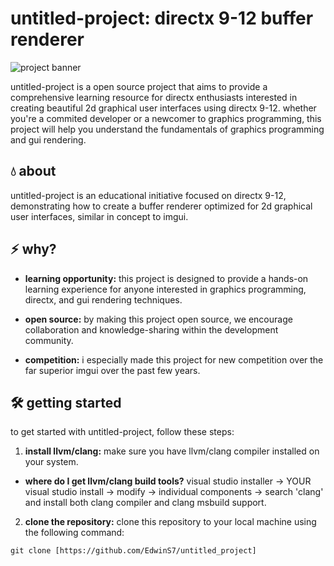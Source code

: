 # untitled-project: directx 9-12 buffer renderer

![project banner](https://cdn.discordapp.com/attachments/1140442325181550694/1140442377434173460/Untitled-banner.png)

untitled-project is a open source project that aims to provide a comprehensive learning resource for directx enthusiasts interested in creating beautiful 2d graphical user interfaces using directx 9-12. whether you're a commited developer or a newcomer to graphics programming, this project will help you understand the fundamentals of graphics programming and gui rendering.

## :droplet: about

untitled-project is an educational initiative focused on directx 9-12, demonstrating how to create a buffer renderer optimized for 2d graphical user interfaces, similar in concept to imgui.

## :zap: why?

- **learning opportunity:** this project is designed to provide a hands-on learning experience for anyone interested in graphics programming, directx, and gui rendering techniques.

- **open source:** by making this project open source, we encourage collaboration and knowledge-sharing within the development community.

- **competition:** i especially made this project for new competition over the far superior imgui over the past few years.

## :hammer_and_wrench: getting started

to get started with untitled-project, follow these steps:

1. **install llvm/clang:** make sure you have llvm/clang compiler installed on your system.
- **where do I get llvm/clang build tools?** visual studio installer -> YOUR visual studio install -> modify -> individual components -> search 'clang' and install both clang compiler and clang msbuild support.

2. **clone the repository:** clone this repository to your local machine using the following command:

```git clone [https://github.com/EdwinS7/untitled_project]```